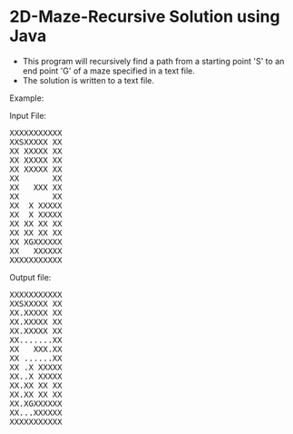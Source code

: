 2D-Maze-Recursive Solution using Java
=================

- This program will recursively find a path from a starting point 'S' to an end point 'G' of a maze specified in a text
  file.
- The solution is written to a text file.

Example:

Input File:

<pre>
XXXXXXXXXXX
XX<bold>S</bold>XXXXX XX
XX XXXXX XX
XX XXXXX XX
XX XXXXX XX
XX       XX
XX   XXX XX
XX       XX
XX  X XXXXX
XX  X XXXXX
XX XX XX XX
XX XX XX XX
XX X<bold>G</bold>XXXXXX
XX   XXXXXX
XXXXXXXXXXX
</pre>

Output file:

<pre>
XXXXXXXXXXX
XX<bold>S</bold>XXXXX XX
XX.XXXXX XX
XX.XXXXX XX
XX.XXXXX XX
XX.......XX
XX   XXX.XX
XX ......XX
XX .X XXXXX
XX..X XXXXX
XX.XX XX XX
XX.XX XX XX
XX.X<bold>G</bold>XXXXXX
XX...XXXXXX
XXXXXXXXXXX
</pre>
